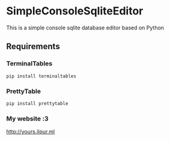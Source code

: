 # SimpleConsoleSqliteEditor
This is a simple console sqlite database editor based on Python

## Requirements

### TerminalTables
`pip install terminaltables`

### PrettyTable
`pip install prettytable`

### My website :З
http://yours.ilpur.ml
